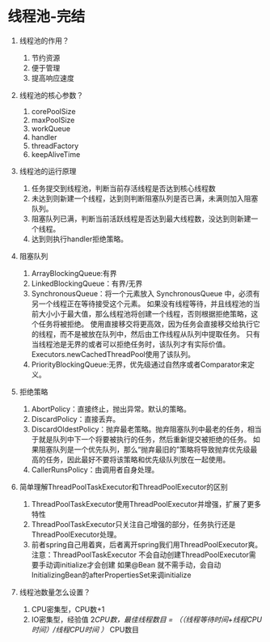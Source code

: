 # 线程池-完结
1. 线程池的作用？
    1. 节约资源
    2. 便于管理
    3. 提高响应速度

2. 线程池的核心参数？
    1. corePoolSize
    2. maxPoolSize
    3. workQueue
    4. handler
    5. threadFactory
    6. keepAliveTime

3. 线程池的运行原理
    1. 任务提交到线程池，判断当前存活线程是否达到核心线程数
    2. 未达到则新建一个线程，达到则判断阻塞队列是否已满，未满则加入阻塞队列。
    3. 阻塞队列已满，判断当前活跃线程是否达到最大线程数，没达到则新建一个线程。
    4. 达到则执行handler拒绝策略。

4. 阻塞队列
    1. ArrayBlockingQueue:有界
    2. LinkedBlockingQueue：有界/无界
    3. SynchronousQueue：将一个元素放入 SynchronousQueue 中，必须有另一个线程正在等待接受这个元素。
    如果没有线程等待，并且线程池的当前大小小于最大值，那么线程池将创建一个线程，否则根据拒绝策略，这个任务将被拒绝。
    使用直接移交将更高效，因为任务会直接移交给执行它的线程，而不是被放在队列中，然后由工作线程从队列中提取任务。
    只有当线程池是无界的或者可以拒绝任务时，该队列才有实际价值。Executors.newCachedThreadPool使用了该队列。
    4. PriorityBlockingQueue:无界，优先级通过自然序或者Comparator来定义。

5. 拒绝策略
    1. AbortPolicy：直接终止，抛出异常。默认的策略。
    2. DiscardPolicy：直接丢弃。
    3. DiscardOldestPolicy：抛弃最老策略。抛弃阻塞队列中最老的任务，相当于就是队列中下一个将要被执行的任务，然后重新提交被拒绝的任务。
    如果阻塞队列是一个优先队列，那么“抛弃最旧的”策略将导致抛弃优先级最高的任务，因此最好不要将该策略和优先级队列放在一起使用。
    4. CallerRunsPolicy：由调用者自身处理。

6. 简单理解ThreadPoolTaskExecutor和ThreadPoolExecutor的区别
   1. ThreadPoolTaskExecutor使用ThreadPoolExecutor并增强，扩展了更多特性
   2. ThreadPoolTaskExecutor只关注自己增强的部分，任务执行还是ThreadPoolExecutor处理。
   3. 前者spring自己用着爽，后者离开spring我们用ThreadPoolExecutor爽。
   注意：ThreadPoolTaskExecutor 不会自动创建ThreadPoolExecutor需要手动调initialize才会创建
       如果@Bean 就不需手动，会自动InitializingBean的afterPropertiesSet来调initialize

7. 线程池数量怎么设置？
    1. CPU密集型，CPU数+1
    2. IO密集型，经验值 2*CPU数，最佳线程数目 = （（线程等待时间+线程CPU时间）/线程CPU时间 ）* CPU数目

